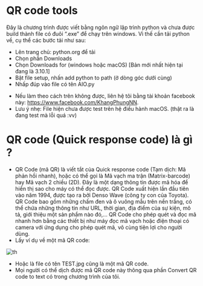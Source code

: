 # QR code tools
Đây là chương trình được viết bằng ngôn ngữ lập trình python và chưa được build thành file có đuôi “.exe” để chạy trên windows. Vì thế cần tải python về, cụ thể các bước tải như sau:
- Lên trang chủ: python.org để tải
- Chọn phần Downloads 
- Chọn Downloads for (windows hoặc macOS) [Bản mới nhất hiện tại đang là 3.10.1]
- Bật file setup, nhấn add python to path (ở dòng góc dưới cùng)
- Nhấp đúp vào file có tên AIO.py

* Nếu làm theo cách trên không được, liên hệ tôi bằng tài khoản facebook này: https://www.facebook.com/KhangPhungNN.
* Lưu ý nhẹ: File hiện chưa được test trên hệ điều hành macOS. (thật ra là đang test mà lỗi quá :vv)

# QR code (Quick response code) là gì ?
- QR Code (mã QR) là viết tắt của Quick response code (Tạm dịch: Mã phản hồi nhanh), hoặc có thể gọi là Mã vạch ma trận (Matrix-barcode) hay Mã vạch 2 chiều (2D). Đây là một dạng thông tin được mã hóa để hiển thị sao cho máy có thể đọc được. QR Code xuất hiện lần đầu tiên vào năm 1994, được tạo ra bởi Denso Wave (công ty con của Toyota). QR Code bao gồm những chấm đen và ô vuông mẫu trên nền trắng, có thể chứa những thông tin như URL, thời gian, địa điểm của sự kiện, mô tả, giới thiệu một sản phẩm nào đó,... QR Code cho phép quét và đọc mã nhanh hơn bằng các thiết bị như máy đọc mã vạch hoặc điện thoại có camera với ứng dụng cho phép quét mã, vô cùng tiện lợi cho người dùng.
- Lấy ví dụ về một mã QR code:

![th](https://user-images.githubusercontent.com/97179275/148724072-e3a12b41-2e9b-480b-b4a9-151f5b90e20f.jpg)

- Hoặc là file có tên TEST.jpg cũng là một mã QR code.
- Mọi người có thể dịch được mã QR code này thông qua phần Convert QR code to text có trong chương trình của tôi.
